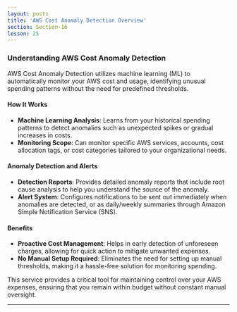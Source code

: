 ```yaml
---
layout: posts
title: 'AWS Cost Anomaly Detection Overview'
section: Section-16
lesson: 25
---
```


### Understanding AWS Cost Anomaly Detection

AWS Cost Anomaly Detection utilizes machine learning (ML) to automatically monitor your AWS cost and usage, identifying unusual spending patterns without the need for predefined thresholds.

<!-- pagebreak -->

#### How It Works

- **Machine Learning Analysis**: Learns from your historical spending patterns to detect anomalies such as unexpected spikes or gradual increases in costs.
- **Monitoring Scope**: Can monitor specific AWS services, accounts, cost allocation tags, or cost categories tailored to your organizational needs.

<!-- pagebreak -->

#### Anomaly Detection and Alerts

- **Detection Reports**: Provides detailed anomaly reports that include root cause analysis to help you understand the source of the anomaly.
- **Alert System**: Configures notifications to be sent out immediately when anomalies are detected, or as daily/weekly summaries through Amazon Simple Notification Service (SNS).

<!-- pagebreak -->

#### Benefits

- **Proactive Cost Management**: Helps in early detection of unforeseen charges, allowing for quick action to mitigate unwanted expenses.
- **No Manual Setup Required**: Eliminates the need for setting up manual thresholds, making it a hassle-free solution for monitoring spending.

This service provides a critical tool for maintaining control over your AWS expenses, ensuring that you remain within budget without constant manual oversight.

---
